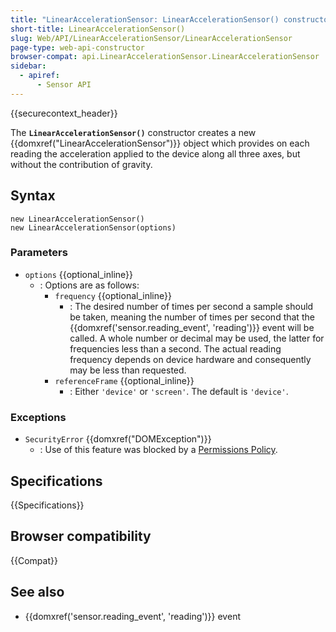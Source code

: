 ```yaml
---
title: "LinearAccelerationSensor: LinearAccelerationSensor() constructor"
short-title: LinearAccelerationSensor()
slug: Web/API/LinearAccelerationSensor/LinearAccelerationSensor
page-type: web-api-constructor
browser-compat: api.LinearAccelerationSensor.LinearAccelerationSensor
sidebar:
  - apiref:
      - Sensor API
---
```


{{securecontext_header}}

The **`LinearAccelerationSensor()`**
constructor creates a new {{domxref("LinearAccelerationSensor")}} object which
provides on each reading the acceleration applied to the device along all three axes,
but without the contribution of gravity.

## Syntax

```js-nolint
new LinearAccelerationSensor()
new LinearAccelerationSensor(options)
```

### Parameters

- `options` {{optional_inline}}
  - : Options are as follows:
    - `frequency` {{optional_inline}}
      - : The desired number of times per second a sample should
        be taken, meaning the number of times per second that the
        {{domxref('sensor.reading_event', 'reading')}} event will be called. A whole number or decimal may be
        used, the latter for frequencies less than a second. The actual reading frequency
        depends on device hardware and consequently may be less than requested.
    - `referenceFrame` {{optional_inline}}
      - : Either `'device'` or
        `'screen'`. The default is `'device'`.

### Exceptions

- `SecurityError` {{domxref("DOMException")}}
  - : Use of this feature was blocked by a [Permissions Policy](/en-US/docs/Web/HTTP/Guides/Permissions_Policy).

## Specifications

{{Specifications}}

## Browser compatibility

{{Compat}}

## See also

- {{domxref('sensor.reading_event', 'reading')}} event
